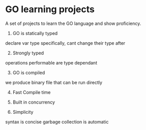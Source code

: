 # GO learning projects

A set of projects to learn the GO language and show proficiency.


1. GO is statically typed

declare var type specifically, cant change their type after


2. Strongly typed

operations performable are type dependant

3. GO is compiled

we produce binary file that can be run directly

4. Fast Compile time

5. Built in concurrency

6. Simplicity

syntax is concise
garbage collection is automatic